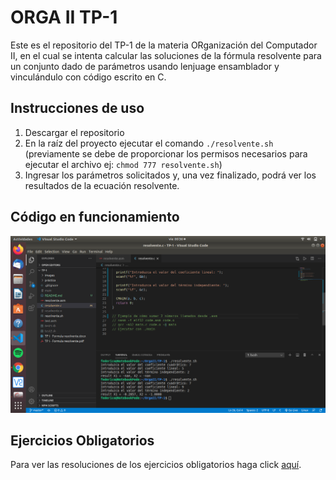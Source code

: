 # ORGA II TP-1

Este es el repositorio del TP-1 de la materia ORganización del Computador II, en el cual se intenta calcular las soluciones de la fórmula resolvente para un conjunto dado de parámetros usando lenjuage ensamblador y vinculándulo con código escrito en C.

## Instrucciones de uso

1. Descargar el repositorio
2. En la raíz del proyecto ejecutar el comando `./resolvente.sh` (previamente se debe de proporcionar los permisos necesarios para ejecutar el archivo ej: `chmod 777 resolvente.sh`)
3. Ingresar los parámetros solicitados y, una vez finalizado, podrá ver los resultados de la ecuación resolvente.

## Código en funcionamiento

![execution](images/resolvente.png)

## Ejercicios Obligatorios

Para ver las resoluciones de los ejercicios obligatorios haga click [aquí](prácticas/Prácticas.md).